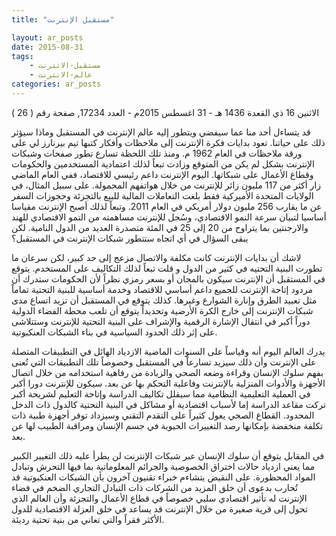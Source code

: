 ```yaml
---
title: "مستقبل الإنترنت"

layout: ar_posts
date: 2015-08-31
tags:
    - مستقبل-الانترنت
    - عالم-الانترنت
categories: ar_posts
---
```


الاثنين 16 ذي القعدة 1436 هـ - 31 اغسطس 2015م - العدد 17234, صفحة رقم ( 26 )

قد يتساءل أحد منا عما سيفضي ويتطور إليه عالم الإنترنت في المستقبل وماذا سيؤثر ذلك على حياتنا. تعود بدايات فكرة الإنترنت إلى ملاحظات وأفكار كتبها تيم بيرنارز لي على ورقة ملاحظات في العام 1962 م. ومنذ تلك اللحظة تسارع تطور صفحات وشبكات الإنترنت بشكل لم يكن من المتوقع وزادت تبعاً لذلك اعتمادية المستخدمين والحكومات وقطاع الأعمال على شبكاتها. اليوم الإنترنت داعم رئيسي للاقتصاد، ففي العام الماضي زار أكثر من 117 مليون زائر للإنترنت من خلال هواتفهم المحمولة. على سبيل المثال، في الولايات المتحدة الأميركية فقط بلغت التعاملات المالية للبيع بالتجزئة وحجوزات السفر عن ما يقارب 256 مليون دولار أمريكي في العام 2011. وتبعاً لذلك أصبح الإنترنت مقياسا أساسيا لتبيان سرعة النمو الاقتصادي، وسُجل للإنترنت مساهمته من النمو الاقتصادي للهند والارجنتين بما يتراوح من 20 إلى 25 في المئة متصدرة العديد من الدول النامية. لكن يبقى السؤال في أي اتجاه ستتطور شبكات الإنترنت في المستقبل؟

لاشك أن بدايات الإنترنت كانت مكلفة والاتصال مزعج إلى حد كبير، لكن سرعان ما تطورت البنية التحتيه في كثير من الدول و قلت تبعاً لذلك التكاليف على المستخدم. يتوقع في المستقبل أن الإنترنت سيكون بالمجان أو بسعر رمزي نظراً لأن الحكومات ستدرك أن مردود إتاحة الإنترنت للجميع داعم أساسي للاقتصاد وخدمة أساسية للبنية التحتية تماماً مثل تعبيد الطرق وإنارة الشوارع وغيرها. كذلك يتوقع في المستقبل أن تزيد اتساع مدى شبكات الإنترنت إلى خارج الكرة الأرضية وتحديداً يتوقع أن تلعب محطة الفضاء الدولية دوراً أكبر في انتقال الإشارة الرقمية والإشراف على البنية التحتية للإنترنت وستتلاشى على إثر ذلك الحدود السياسية في بناء الشبكات العنكبوتية.

يدرك العالم اليوم أنه وقياساً على السنوات الماضية الازدياد الهائل في التطبيقات المتصلة على الإنترنت وأن ذلك سيزيد تسارعاً في المستقبل وخصوصاً تلك التطبيقات التي تُعنى بفهم سلوك الإنسان وقراءة وضعه الصحي والزيادة من رفاهية استخدامه من خلال اتصال الأجهزة والأدوات المنزلية بالإنترنت وفاعلية التحكم بها عن بعد. سيكون للإنترنت دورا أكبر في العملية التعليمية النظامية مما سيقلل تكاليف الدراسة وإتاحة التعليم لشريحة أكبر تركت مقاعد الدراسة إما لأسباب اقتصادية أو مشاكل في البنية التحتية كالدول ذات الدخل المحدود. القطاع الصحي يعول كثيراً على التقدم التقني وسيزداد توفر أجهزة طبية ذات تكلفة منخفضة بإمكانها رصد التغييرات الحيوية في جسم الإنسان ومراقبة الطبيب لها عن بعد.

في المقابل يتوقع أن سلوك الإنسان عبر شبكات الإنترنت لن يطرأ عليه ذلك التغيير الكبير مما يعني ازدياد حالات اختراق الخصوصية والجرائم المعلوماتية بما فيها التحرش وتبادل المواد المحظورة. على النقيض يتشاءم خبراء تقنيون آخرون بأن الشبكات العنكبوتية قد تُحارب بدعوى أن خلق المزيد من الشركات ذات التبادل التجاري الضخم في فضاء الإنترنت له تأثير اقتصادي سلبي خصوصاً في قطاع الأعمال والتجزئة وأن العالم الذي تحول إلى قرية صغيرة من خلال الإنترنت قد يساعد في خلق العزلة الاقتصادية للدول الأكثر فقراً والتي تعاني من بنية تحتية رديئة.